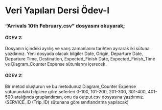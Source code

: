 # Veri Yapıları Dersi Ödev-I

### “Arrivals 10th February.csv” dosyasını okuyarak;

#### **ÖDEV 2**:
Dosyanın içindeki ayrılış ve varış zamanlarını tarihten ayırarak iki sütuna yazdırınız. Yeni
dosyada olacak bilgiler Date, Origin, Departure Date, Departure Time, Destination,
Expected_Finish Date, Expected_Finish_Time ve Diagram_Counter Expense sütunlarını
içerecek.


#### **ÖDEV 2**:
Bir metod oluşturun ve bu metodunuz Diagram_Counter Expense sütunundaki bilgilere göre
seferleri 0-100, 101-200, 201-300, 301-400, 401-500 aralığında gruplandırsın, onu da
output.csv dosyasına yazdırınız. (SERVICE_ID (Trip_ID) sütunana göre sınıflandırma yapılacak)